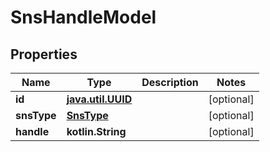 
# SnsHandleModel

## Properties
Name | Type | Description | Notes
------------ | ------------- | ------------- | -------------
**id** | [**java.util.UUID**](java.util.UUID.md) |  |  [optional]
**snsType** | [**SnsType**](SnsType.md) |  |  [optional]
**handle** | **kotlin.String** |  |  [optional]



